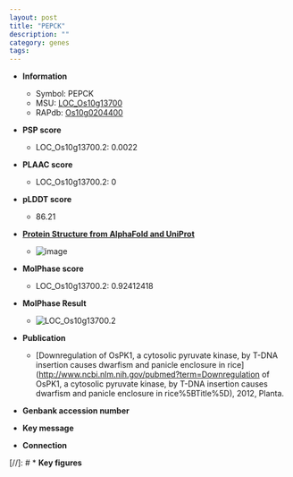 ```yaml
---
layout: post
title: "PEPCK"
description: ""
category: genes
tags: 
---
```


* **Information**  
    + Symbol: PEPCK  
    + MSU: [LOC_Os10g13700](http://rice.plantbiology.msu.edu/cgi-bin/ORF_infopage.cgi?orf=LOC_Os10g13700)  
    + RAPdb: [Os10g0204400](http://rapdb.dna.affrc.go.jp/viewer/gbrowse_details/irgsp1?name=Os10g0204400)  

* **PSP score**  
    + LOC_Os10g13700.2: 0.0022 

* **PLAAC score**  
    + LOC_Os10g13700.2: 0 

* **pLDDT score**
    + 86.21

* **[Protein Structure from AlphaFold and UniProt](https://www.uniprot.org/uniprotkb/Q7G466/entry#structure)**
    + ![image](https://ricepsp.github.io/images/Q7/AF-Q7G466-F1.png)

* **MolPhase score**
    + LOC_Os10g13700.2: 0.92412418

* **MolPhase Result**
    + ![LOC_Os10g13700.2](https://304243504.github.io/Pictures/LOC_Os10g/LOC_Os10g13700.2.png)

* **Publication**  
    + [Downregulation of OsPK1, a cytosolic pyruvate kinase, by T-DNA insertion causes dwarfism and panicle enclosure in rice](http://www.ncbi.nlm.nih.gov/pubmed?term=Downregulation of OsPK1, a cytosolic pyruvate kinase, by T-DNA insertion causes dwarfism and panicle enclosure in rice%5BTitle%5D), 2012, Planta.

* **Genbank accession number**  

* **Key message**  

* **Connection**  

[//]: # * **Key figures**  


